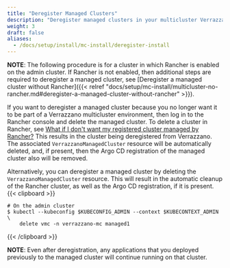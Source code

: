 ```yaml
---
title: "Deregister Managed Clusters"
description: "Deregister managed clusters in your multicluster Verrazzano environment"
weight: 3
draft: false
aliases:
  - /docs/setup/install/mc-install/deregister-install
---
```


**NOTE**: The following procedure is for a cluster in which Rancher is enabled on the admin cluster. If Rancher is not enabled, then additional steps are required to deregister a managed cluster, see [Deregister a managed cluster without Rancher]({{< relref "docs/setup/mc-install/multicluster-no-rancher.md#deregister-a-managed-cluster-without-rancher" >}}).

If you want to deregister a managed cluster because you no longer want it to be part of a Verrazzano multicluster
environment, then  log in to the Rancher console and delete the managed cluster. To delete a cluster in Rancher, see
[What if I don't want my registered cluster managed by Rancher?](https://ranchermanager.docs.rancher.com/faq/rancher-is-no-longer-needed#what-if-i-dont-want-my-registered-cluster-managed-by-rancher)
This results in the cluster being deregistered from Verrazzano. The associated `VerrazzanoManagedCluster` resource
will be automatically deleted, and, if present, then the Argo CD registration of the managed cluster also will be removed.

Alternatively, you can deregister a managed cluster by deleting the `VerrazzanoManagedCluster` resource. This will result
in the automatic cleanup of the Rancher cluster, as well as the Argo CD registration, if it is present.
{{< clipboard >}}
<div class="highlight">

   ```
   # On the admin cluster
   $ kubectl --kubeconfig $KUBECONFIG_ADMIN --context $KUBECONTEXT_ADMIN \
       delete vmc -n verrazzano-mc managed1
   ```

</div>
{{< /clipboard >}}

**NOTE**: Even after deregistration, any applications that you deployed previously to the managed cluster will continue running on that cluster.
